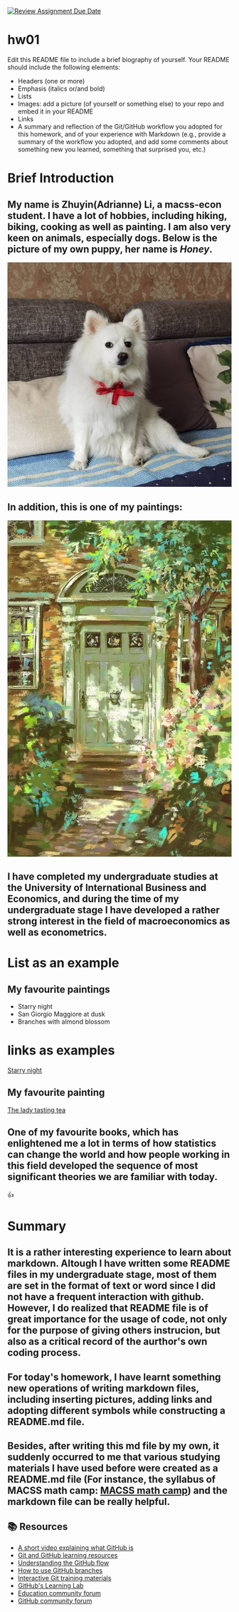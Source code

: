 [![Review Assignment Due Date](https://classroom.github.com/assets/deadline-readme-button-24ddc0f5d75046c5622901739e7c5dd533143b0c8e959d652212380cedb1ea36.svg)](https://classroom.github.com/a/bEPlIkIB)
# hw01

Edit this README file to include a brief biography of yourself. Your README should include the following elements:
* Headers (one or more)
* Emphasis (italics or/and bold)
* Lists
* Images: add a picture (of yourself or something else) to your repo and embed it in your README
* Links
* A summary and reflection of the Git/GitHub workflow you adopted for this homework, and of your experience with Markdown (e.g., provide a summary of the workflow you adopted, and add some comments about something new you learned, something that surprised you, etc.)


# Brief Introduction

## My name is Zhuyin(Adrianne)  Li, a macss-econ student. I have a lot of hobbies, including hiking, biking, cooking as well as painting. I am also very keen on animals, especially dogs. Below is the picture of my own puppy, her name is **_Honey_**.
![Alt text](Honey.jpg)

## In addition, this is one of my paintings:
![Alt text](Mypainting.jpg)

## I have completed my undergraduate studies at the University of International Business and Economics, and during the time of my undergraduate stage I have developed a rather strong interest in the field of macroeconomics as well as econometrics.



# List as an example

## My favourite paintings
* Starry night
* San Giorgio Maggiore at dusk
* Branches with almond blossom


# links as examples

[Starry night](https://cdn.britannica.com/78/43678-050-F4DC8D93/Starry-Night-canvas-Vincent-van-Gogh-New-1889.jpg)
## My favourite painting

[The lady tasting tea](https://rkbookreviews.wordpress.com/2009/01/19/the-lady-tasting-tea-visual-summary/)
## One of my favourite books, which has enlightened me a lot in terms of how statistics can change the world and how people working in this field developed the sequence of most significant theories we are familiar with today.
:thumbsup:


# Summary

## It is a rather interesting experience to learn about markdown. Altough I have written some README files in my undergraduate stage, most of them are set in the format of text or word since I did not have a frequent interaction with github. However, I do realized that README file is of great importance for the usage of code, not only for the purpose of giving others instrucion, but also as a critical record of the aurthor's own coding process.
## For today's homework, I have learnt something new operations of writing markdown files, including inserting pictures, adding links and adopting different symbols while constructing a README.md file.
## Besides, after writing this md file by my own, it suddenly occurred to me that various studying materials I have used before were created as a README.md file (For instance, the syllabus of MACSS math camp: [MACSS math camp](https://github.com/jmclip/MACSS_math_camp)) and the markdown file can be really helpful.



## 📚  Resources 
* [A short video explaining what GitHub is](https://www.youtube.com/watch?v=w3jLJU7DT5E&feature=youtu.be) 
* [Git and GitHub learning resources](https://docs.github.com/en/github/getting-started-with-github/git-and-github-learning-resources) 
* [Understanding the GitHub flow](https://guides.github.com/introduction/flow/)
* [How to use GitHub branches](https://www.youtube.com/watch?v=H5GJfcp3p4Q&feature=youtu.be)
* [Interactive Git training materials](https://githubtraining.github.io/training-manual/#/01_getting_ready_for_class)
* [GitHub's Learning Lab](https://lab.github.com/)
* [Education community forum](https://education.github.community/)
* [GitHub community forum](https://github.community/)

